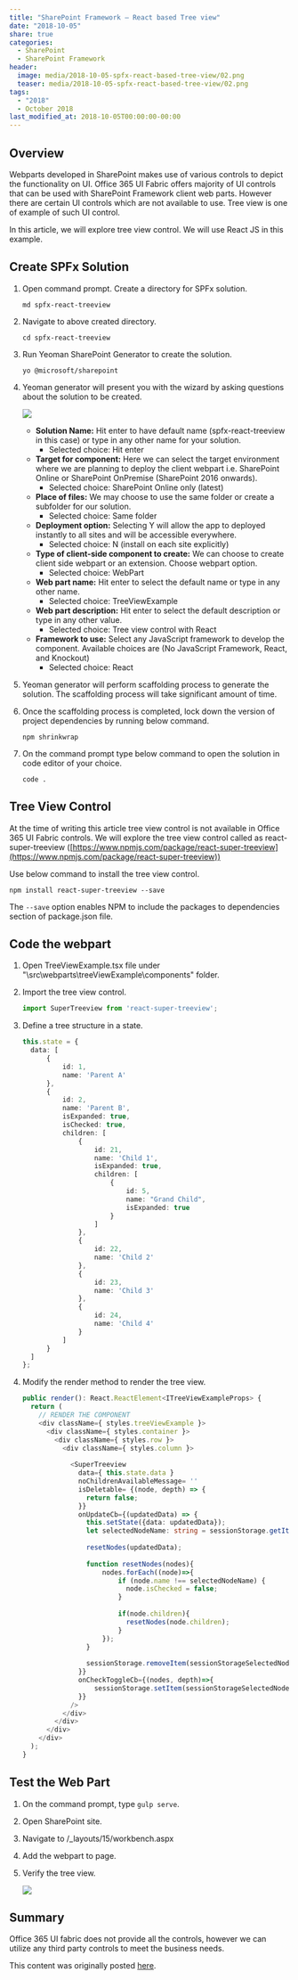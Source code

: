 ```yaml
---
title: "SharePoint Framework – React based Tree view"
date: "2018-10-05"
share: true
categories:
  - SharePoint
  - SharePoint Framework
header:
  image: media/2018-10-05-spfx-react-based-tree-view/02.png
  teaser: media/2018-10-05-spfx-react-based-tree-view/02.png
tags:
  - "2018"
  - October 2018
last_modified_at: 2018-10-05T00:00:00-00:00
---
```


## Overview

Webparts developed in SharePoint makes use of various controls to depict the functionality on UI. Office 365 UI Fabric offers majority of UI controls that can be used with SharePoint Framework client web parts. However there are certain UI controls which are not available to use. Tree view is one of example of such UI control.

In this article, we will explore tree view control. We will use React JS in this example.


## Create SPFx Solution

1. Open command prompt. Create a directory for SPFx solution.

    ```
    md spfx-react-treeview
    ```

2. Navigate to above created directory.

    ```
    cd spfx-react-treeview
    ```

3. Run Yeoman SharePoint Generator to create the solution.

    ```
    yo @microsoft/sharepoint
    ```

4. Yeoman generator will present you with the wizard by asking questions about the solution to be created.

    ![](/media/2018-10-05-spfx-react-based-tree-view/01.png)

    - **Solution Name:** Hit enter to have default name (spfx-react-treeview in this case) or type in any other name for your solution.
        - Selected choice: Hit enter
    - **Target for component:** Here we can select the target environment where we are planning to deploy the client webpart i.e. SharePoint Online or SharePoint OnPremise (SharePoint 2016 onwards).
        - Selected choice: SharePoint Online only (latest)
    - **Place of files:** We may choose to use the same folder or create a subfolder for our solution.
        - Selected choice: Same folder
    - **Deployment option:** Selecting Y will allow the app to deployed instantly to all sites and will be accessible everywhere.
        - Selected choice: N (install on each site explicitly)
    - **Type of client-side component to create:** We can choose to create client side webpart or an extension. Choose webpart option.
        - Selected choice: WebPart
    - **Web part name:** Hit enter to select the default name or type in any other name.
        - Selected choice: TreeViewExample
    - **Web part description:** Hit enter to select the default description or type in any other value.
        - Selected choice: Tree view control with React
    - **Framework to use:** Select any JavaScript framework to develop the component. Available choices are (No JavaScript Framework, React, and Knockout)
        - Selected choice: React

5. Yeoman generator will perform scaffolding process to generate the solution. The scaffolding process will take significant amount of time.
6. Once the scaffolding process is completed, lock down the version of project dependencies by running below command.

    ```
    npm shrinkwrap
    ```

7. On the command prompt type below command to open the solution in code editor of your choice.

    ```
    code .
    ```


## Tree View Control

At the time of writing this article tree view control is not available in Office 365 UI Fabric controls. We will explore the tree view control called as react-super-treeview ([https://www.npmjs.com/package/react-super-treeview](https://www.npmjs.com/package/react-super-treeview))

Use below command to install the tree view control.

```
npm install react-super-treeview --save
```

The ```--save``` option enables NPM to include the packages to dependencies section of package.json file.


## Code the webpart

1. Open TreeViewExample.tsx file under "\src\webparts\treeViewExample\components\" folder.
2. Import the tree view control.

    ```typescript
    import SuperTreeview from 'react-super-treeview';
    ```

3. Define a tree structure in a state.

    ```typescript
    this.state = {  
      data: [  
          {  
              id: 1,  
              name: 'Parent A'  
          },  
          {  
              id: 2,  
              name: 'Parent B',  
              isExpanded: true,  
              isChecked: true,  
              children: [  
                  {  
                      id: 21,  
                      name: 'Child 1',  
                      isExpanded: true,  
                      children: [  
                          {  
                              id: 5,  
                              name: "Grand Child",  
                              isExpanded: true  
                          }  
                      ]  
                  },  
                  {  
                      id: 22,  
                      name: 'Child 2'  
                  },  
                  {  
                      id: 23,  
                      name: 'Child 3'  
                  },  
                  {  
                      id: 24,  
                      name: 'Child 4'  
                  }  
              ]  
          }  
      ]  
    };
    ```

4. Modify the render method to render the tree view.

    ```typescript
    public render(): React.ReactElement<ITreeViewExampleProps> {  
      return (  
        // RENDER THE COMPONENT  
        <div className={ styles.treeViewExample }>    
          <div className={ styles.container }>    
            <div className={ styles.row }>    
              <div className={ styles.column }>    
                  
                <SuperTreeview  
                  data={ this.state.data }  
                  noChildrenAvailableMessage= ''  
                  isDeletable= {(node, depth) => {  
                    return false;  
                  }}  
                  onUpdateCb={(updatedData) => {  
                    this.setState({data: updatedData});  
                    let selectedNodeName: string = sessionStorage.getItem(sessionStorageSelectedNodeKey);  
      
                    resetNodes(updatedData);  
              
                    function resetNodes(nodes){  
                        nodes.forEach((node)=>{  
                            if (node.name !== selectedNodeName) {  
                              node.isChecked = false;  
                            }  
                              
                            if(node.children){  
                              resetNodes(node.children);  
                            }  
                        });  
                    }  
      
                    sessionStorage.removeItem(sessionStorageSelectedNodeKey);  
                  }}  
                  onCheckToggleCb={(nodes, depth)=>{  
                      sessionStorage.setItem(sessionStorageSelectedNodeKey, nodes[0].name);  
                  }}  
                />          
              </div>    
            </div>    
          </div>    
        </div>    
      );  
    }
    ```


## Test the Web Part

1. On the command prompt, type ```gulp serve```.
2. Open SharePoint site.
3. Navigate to /_layouts/15/workbench.aspx
4. Add the webpart to page.
5. Verify the tree view.

    ![](/media/2018-10-05-spfx-react-based-tree-view/02.png)


## Summary

Office 365 UI fabric does not provide all the controls, however we can utilize any third party controls to meet the business needs.

This content was originally posted [here](https://www.c-sharpcorner.com/article/sharepoint-framework-react-based-tree-view/).
